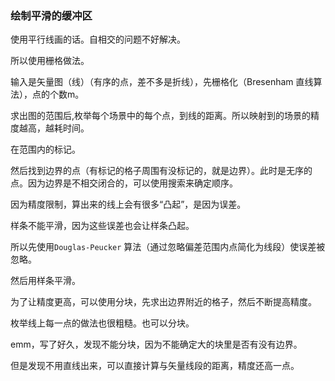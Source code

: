 



### 绘制平滑的缓冲区

使用平行线画的话。自相交的问题不好解决。

所以使用栅格做法。

输入是矢量图（线）（有序的点，差不多是折线），先栅格化（Bresenham 直线算法），点的个数m。

求出图的范围后,枚举每个场景中的每个点，到线的距离。所以映射到的场景的精度越高，越耗时间。

在范围内的标记。

然后找到边界的点（有标记的格子周围有没标记的，就是边界）。此时是无序的点。因为边界是不相交闭合的，可以使用搜索来确定顺序。



因为精度限制，算出来的线上会有很多“凸起”，是因为误差。

样条不能平滑，因为这些误差也会让样条凸起。

所以先使用`Douglas-Peucker` 算法（通过忽略偏差范围内点简化为线段）使误差被忽略。

然后用样条平滑。



为了让精度更高，可以使用分块，先求出边界附近的格子，然后不断提高精度。

枚举线上每一点的做法也很粗糙。也可以分块。



emm，写了好久，发现不能分块，因为不能确定大的块里是否有没有边界。

但是发现不用直线出来，可以直接计算与矢量线段的距离，精度还高一点。



